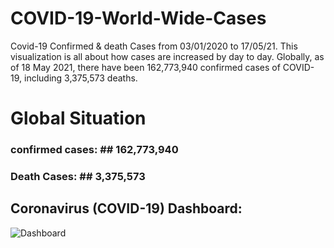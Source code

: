 # COVID-19-World-Wide-Cases

Covid-19 Confirmed & death Cases from 03/01/2020 to 17/05/21. This visualization is all about how cases are increased by day to day. Globally, as of 18 May 2021, there have been 162,773,940 confirmed cases of COVID-19, including 3,375,573 deaths.

# Global Situation
### confirmed cases: ## 162,773,940
### Death Cases: ## 3,375,573

## Coronavirus (COVID-19) Dashboard:
![Dashboard](https://user-images.githubusercontent.com/80674012/118807250-ac141f00-b8c5-11eb-9325-850ed0c036a7.png)
